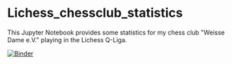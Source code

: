 # Lichess_chessclub_statistics

This Jupyter Notebook provides some statistics for my chess club "Weisse Dame e.V." playing in the Lichess Q-Liga. 

[![Binder](https://mybinder.org/badge_logo.svg)](https://mybinder.org/v2/gh/kaiser-data/Lichess_chessclub_statistics/HEAD?labpath=lichess_club_scores.ipynb)
